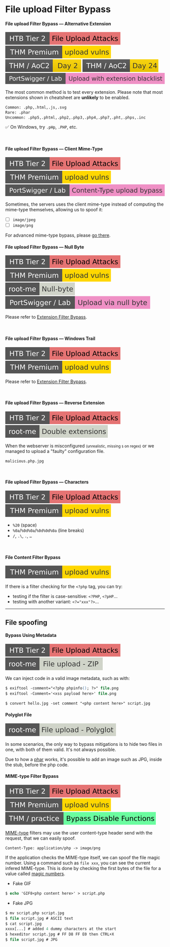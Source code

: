 # File upload Filter Bypass

<div class="row row-cols-md-2 mt-4"><div>

#### File upload Filter Bypass — Alternative Extension

[![fileuploadattacks](../../../../../_badges/htb/fileuploadattacks.svg)](https://academy.hackthebox.com/course/preview/file-upload-attacks)
[![uploadvulns](../../../../../_badges/thmp/uploadvulns.svg)](https://tryhackme.com/room/uploadvulns)
[![adventofcyber2](../../../../../_badges/thm/adventofcyber2/day2.svg)](https://tryhackme.com/room/adventofcyber2)
[![adventofcyber2](../../../../../_badges/thm/adventofcyber2/day24.svg)](https://tryhackme.com/room/adventofcyber2)
[![upload_with_extension_blacklist](../../../../../_badges/ps-lab/upload/upload_with_extension_blacklist.svg)](https://portswigger.net/web-security/file-upload/lab-file-upload-web-shell-upload-via-extension-blacklist-bypass)

The most common method is to test every extension. Please note that most extensions shown in cheatsheet are **unlikely** to be enabled.

```text!
Common: .php,.html,.js,.svg
Rare: .phar
Uncommon: .php5,.phtml,.php2,.php3,.php4,.php7,.pht,.phps,.inc
```

✅ On Windows, try `.pHp`, `.PHP`, etc.

<br>

#### File upload Filter Bypass — Client Mime-Type

[![fileuploadattacks](../../../../../_badges/htb/fileuploadattacks.svg)](https://academy.hackthebox.com/course/preview/file-upload-attacks)
[![uploadvulns](../../../../../_badges/thmp/uploadvulns.svg)](https://tryhackme.com/room/uploadvulns)
[![content_type_bypass](../../../../../_badges/ps-lab/upload/content_type_bypass.svg)](https://portswigger.net/web-security/file-upload/lab-file-upload-web-shell-upload-via-content-type-restriction-bypass)

Sometimes, the servers uses the client mime-type instead of computing the mime-type themselves, allowing us to spoof it: 

* [ ] `image/jpeg`
* [ ] `image/png`

For advanced mime-type bypass, please [go there](#mime-type-filter-bypass).
</div><div>

#### File upload Filter Bypass — Null Byte

[![fileuploadattacks](../../../../../_badges/htb/fileuploadattacks.svg)](https://academy.hackthebox.com/course/preview/file-upload-attacks)
[![uploadvulns](../../../../../_badges/thmp/uploadvulns.svg)](https://tryhackme.com/room/uploadvulns)
[![null_byte](../../../../../_badges/rootme/web_server/null_byte.svg)](https://www.root-me.org/en/Challenges/Web-Server/File-upload-Null-byte)
[![upload_with_null_byte](../../../../../_badges/ps-lab/upload/upload_with_null_byte.svg)](https://portswigger.net/web-security/file-upload/lab-file-upload-web-shell-upload-via-obfuscated-file-extension)

Please refer to [Extension Filter Bypass](/cybersecurity/red-team/s3.exploitation/vulns/web/bypass/url.md#extension-filter-bypass--null-byte).

<br>

#### File upload Filter Bypass — Windows Trail

[![fileuploadattacks](../../../../../_badges/htb/fileuploadattacks.svg)](https://academy.hackthebox.com/course/preview/file-upload-attacks)
[![uploadvulns](../../../../../_badges/thmp/uploadvulns.svg)](https://tryhackme.com/room/uploadvulns)

Please refer to [Extension Filter Bypass](/cybersecurity/red-team/s3.exploitation/vulns/web/bypass/url.md#extension-filter-bypass--null-byte).

<br>

#### File upload Filter Bypass — Reverse Extension

[![fileuploadattacks](../../../../../_badges/htb/fileuploadattacks.svg)](https://academy.hackthebox.com/course/preview/file-upload-attacks)
[![double_extensions](../../../../../_badges/rootme/web_server/double_extensions.svg)](https://www.root-me.org/en/Challenges/Web-Server/File-upload-Double-extensions)

When the webserver is misconfigured <small>(unrealistic, missing `$` on regex)</small> or we managed to upload a "faulty" configuration file.

```text!
malicious.php.jpg
```

<br>

#### File upload Filter Bypass — Characters

[![fileuploadattacks](../../../../../_badges/htb/fileuploadattacks.svg)](https://academy.hackthebox.com/course/preview/file-upload-attacks)
[![uploadvulns](../../../../../_badges/thmp/uploadvulns.svg)](https://tryhackme.com/room/uploadvulns)

* `%20` (space)
* `%0a`/`%0d%0a`/`%0d%0d%0a` (line breaks)
* `/`, `.\`, `.`, `…`

<br>

#### File Content Filter Bypass

[![uploadvulns](../../../../../_badges/thmp/uploadvulns.svg)](https://tryhackme.com/room/uploadvulns)

If there is a filter checking for the `<?php` tag, you can try:

* testing if the filter is case-sensitive: `<?PHP`, `<?pHP`...
* testing  with another variant: `<?="xxx"?>`...
</div></div>

<hr class="sep-both">

## File spoofing

<div class="row row-cols-lg-2"><div>

#### Bypass Using Metadata

[![fileuploadattacks](../../../../../_badges/htb/fileuploadattacks.svg)](https://academy.hackthebox.com/course/preview/file-upload-attacks)
[![file_upload_zip](../../../../../_badges/rootme/web_server/file_upload_zip.svg)](https://www.root-me.org/en/Challenges/Web-Server/File-upload-ZIP)

We can inject code in a valid image metadata, such as with:

```ps
$ exiftool -comment="<?php phpinfo(); ?>" file.png
$ exiftool -Comment='<xss payload here>' file.png
```

```ps
$ convert hello.jpg -set comment "<php content here>" script.jpg
```

#### Polyglot File

[![file_upload_polyglot](../../../../../_badges/rootme/web_server/file_upload_polyglot.svg)](https://www.root-me.org/en/Challenges/Web-Server/File-upload-Polyglot)

In some scenarios, the only way to bypass mitigations is to hide two files in one, with both of them valid. It's not always possible.

Due to how a [phar](/cybersecurity/red-team/s3.exploitation/vulns/cheatsheet/payloads.md#phar) works, it's possible to add an image such as JPG, inside the stub, before the php code.
</div><div>

#### MIME-type Filter Bypass

[![fileuploadattacks](../../../../../_badges/htb/fileuploadattacks.svg)](https://academy.hackthebox.com/course/preview/file-upload-attacks)
[![uploadvulns](../../../../../_badges/thmp/uploadvulns.svg)](https://tryhackme.com/room/uploadvulns)
[![bypassdisablefunctions](../../../../../_badges/thm-p/bypassdisablefunctions.svg)](https://tryhackme.com/r/room/bypassdisablefunctions)

[MIME-type](https://developer.mozilla.org/en-US/docs/Web/HTTP/Basics_of_HTTP/MIME_types/Common_types) filters may use the user content-type header send with the request, that we can easily spoof.

```text!
Content-Type: application/php -> image/png
```

If the application checks the MIME-type itself, we can spoof the file magic number. Using a command such as `file xxx`, you can see the current infered MIME-type. This is done by checking the first bytes of the file for a value called [magic numbers](https://en.wikipedia.org/wiki/List_of_file_signatures).

* Fake GIF

```ps
$ echo 'GIF8<php content here>' > script.php
```

* Fake JPG

```ps
$ mv script.php script.jpg
$ file script.jpg # ASCII text
$ cat script.jpg
xxxx[...] # added 4 dummy characters at the start
$ hexeditor script.jpg # FF D8 FF E0 then CTRL+X
$ file script.jpg # JPG
```
</div></div>